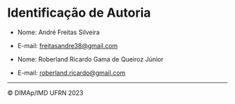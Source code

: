 # Identificação de Autoria

- Nome: André Freitas Silveira
- E-mail: freitasandre38@gmail.com

- Nome: Roberland Ricardo Gama de Queiroz Júnior
- E-mail: roberland.ricardo@gmail.com 

--------
&copy; DIMAp/IMD UFRN 2023
